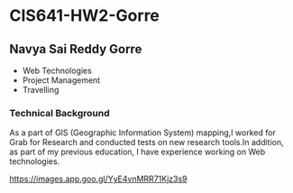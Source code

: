 # CIS641-HW2-Gorre
## Navya Sai Reddy Gorre
* Web Technologies
* Project Management
* Travelling
### Technical Background
As a part of GIS (Geographic Information System) mapping,I worked for Grab for Research and conducted tests on new research tools.In addition, as part of my previous education,   I have experience working on Web technologies.

https://images.app.goo.gl/YyE4vnMRR71Kjz3s9

